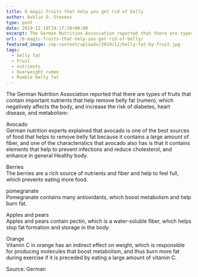 ```yaml
---
title: 6 magic fruits that help you get rid of belly
author: Ashlie D. Stevens
type: post
date: 2019-12-10T19:17:39+00:00
excerpt: The German Nutrition Association reported that there are types of fruits that contain important nutrients that help remove belly fat (rumen), which negatively affects the body
url: /6-magic-fruits-that-help-you-get-rid-of-belly/
featured_image: /wp-content/uploads/2019/12/belly-fat-by-fruit.jpg
tags:
  - belly fat
  - Fruit
  - nutrients
  - Overweight rumen
  - Rumble belly fat
---
```


The German Nutrition Association reported that there are types of fruits that contain important nutrients that help remove belly fat (rumen), which negatively affects the body, and increase the risk of diabetes, heart disease, and metabolism:

Avocado  
German nutrition experts explained that avocado is one of the best sources of food that helps to remove belly fat because it contains a large amount of fiber, and one of the characteristics that avocado also has is that it contains elements that help to prevent infections and reduce cholesterol, and enhance in general Healthy body.

Berries  
The berries are a rich source of nutrients and fiber and help to feel full, which prevents eating more food.

pomegranate  
Pomegranate contains many antioxidants, which boost metabolism and help burn fat.

Apples and pears  
Apples and pears contain pectin, which is a water-soluble fiber, which helps stop fat formation and storage in the body.

Orange  
Vitamin C in orange has an indirect effect on weight, which is responsible for producing molecules that boost metabolism, and thus burn more fat during exercise if it is preceded by eating a large amount of vitamin C.

Source: German
